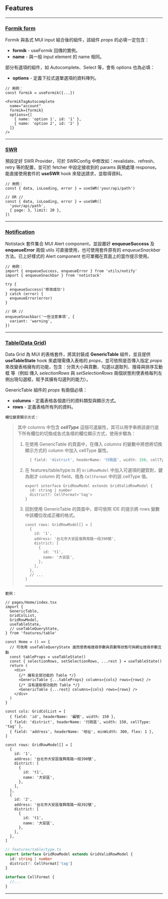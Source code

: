 ## Features

---

### [Formik form](https://formik.org/)

Formik 與各式 MUI input 結合後的組件，該組件 _props_ 的必填一定包含：

- **formik** - useFormik 回傳的實例。
- **name** - 與一般 input element 的 name 相同。

部分有選項的組件，如 Autocomplete、Select 等，會有 options 也為必填：

- **options** - 定義下拉式選單選項的資料陣列。

```tsx
// 用例：
const formik = useFormik({...})

<FormikTagAutocomplete
  name="account"
  formik={formik}
  options={[
    { name: 'option 1', id: '1' },
    { name: 'option 2', id: '2' }
  ]}
/>
```

---

### [SWR](https://swr.vercel.app/)

預設定好 SWR Provider，可於 SWRConfig 中修改如：revalidate、refresh、retry 等的配置，並可於 fetcher 中設定接收到的 params 與預處理 response。能直接使用套件的 **useSWR** hook 來發送請求，並取得資料。

```tsx
// 用例：
const { data, isLoading, error } = useSWR('your/api/path')

// OR //
const { data, isLoading, error } = useSWR([
  'your/api/path',
  { page: 3, limit: 20 },
])
```

---

### [Notification](https://notistack.com/)

Notistack 套件集合 MUI Alert component，並設置好 **enqueueSuccess** 及 **enqueueError** 兩個 utils 可直接使用，也可使用套件原有的 _enqueueSnackbar_ 方法。已上好樣式的 Alert component 也可單獨在頁面上的當作提示使用。

```tsx
// 用例：
import { enqueueSuccess, enqueueError } from 'utils/notify'
import { enqueueSnackbar } from 'notistack'

try {
  enqueueSuccess('修改成功')
} catch (error) {
  enqueueError(error)
}

// OR //
enqueueSnackbar('一些注意事項', {
  variant: 'warning',
})
```

---

### [Table(Data Grid)](https://mui.com/x/react-data-grid/)

Data Grid 為 MUI 的表格套件，將其封裝成 **GenericTable** 組件，並且提供 **useTableState** hook 來處理需傳入表格的 _props_，並可依照是否傳入指定 _props_ 來改變表格擁有的功能，包含：分頁大小與頁數、勾選以選取列、搜尋與排序互動框 等（例如 傳入 _selectionRows_ 與 _setSelectionRows_ 兩個狀態則使表格每列左側出現勾選框，賦予其擁有勾選列的能力）。

GenericTable 組件的 _props_ 有兩個必填：

- **columns** - 定義表格各個直行的資料類型與顯示方式。
- **rows** - 定義表格所有列的資料。

`欄位變更顯示方式：`

> 其中 columns 中包含 **_cellType_** 這個可選屬性，其可以用字串將該直行底下所有欄位的切換成各式各樣的欄位顯示方式，使用步驟為：
>
> 1. 在使用 GenericTable 的頁面中，在傳入 _columns_ 的變數中將想將切換顯示方式的 column 中加入 cellType 屬性。
>    ```ts
>      { field: 'district', headerName: '行政區', width: 150, cellType: 'tag' }
>    ```
> 2. 在 features/table/type.ts 的 `GridRowModel` 中加入可選項的鍵質對，鍵為剛才 column 的 field，值為 `CellFormat` 中的該 cellType 值。
>    ```tsx
>    export interface GridRowModel extends GridValidRowModel {
>      id: string | number
>      district?: CellFormat<'tag'>
>    }
>    ```
> 3. 回到使用 GenericTable 的頁面中，即可依照 IDE 的提示將 rows 變數中該欄位改成正確的格式。
>    ```tsx
>    const rows: GridRowModel[] = [
>      {
>        id: '1',
>        address: '台北市大安區復興南路一段390號',
>        district: [
>          {
>            id: 't1',
>            name: '大安區',
>          },
>        ],
>      },
>      // ...
>    ]
>    ```
>    ***

`範例：`

```tsx
// pages/Home/index.tsx
import {
  GenericTable,
  GridColList,
  GridRowModel,
  useTableState,
  // useTableQueryState,
} from 'features/table'

const Home = () => {
  // 可改用 useTableQueryState 進而使表格搜尋參數與頁數等狀態可與網址搜尋參數互動
  const tableProps = useTableState()
  const { selectionRows, setSelectionRows, ...rest } = useTableState()
  return (
    <div>
      {/* 擁有全部功能的 Table */}
      <GenericTable {...tableProps} columns={cols} rows={rows} />
      {/* 沒有選取框功能的 Table */}
      <GenericTable {...rest} columns={cols} rows={rows} />
    </div>
  )
}

const cols: GridColList = [
  { field: 'id', headerName: '編號', width: 150 },
  { field: 'district', headerName: '行政區', width: 150, cellType: 'tag' },
  { field: 'address', headerName: '地址', minWidth: 300, flex: 1 },
]

const rows: GridRowModel[] = [
  {
    id: '1',
    address: '台北市大安區復興南路一段390號',
    district: [
      {
        id: 't1',
        name: '大安區',
      },
    ],
  },
  {
    id: '2',
    address: '台北市大安區復興南路一段392號',
    district: [
      {
        id: 't1',
        name: '大安區',
      },
    ],
  },
]
```

```ts
// features/table/type.ts
export interface GridRowModel extends GridValidRowModel {
  id: string | number
  district?: CellFormat['tag']
}

interface CellFormat {
  //...
}
```

---
